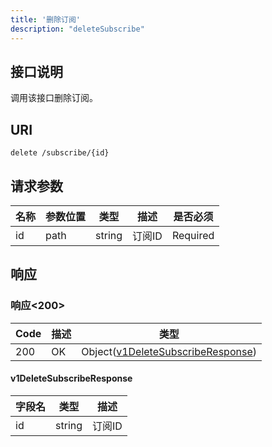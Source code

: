 ```yaml
---
title: '删除订阅'
description: "deleteSubscribe"
---
```

## 接口说明
调用该接口删除订阅。

## URI

```
delete /subscribe/{id}
```

## 请求参数

| 名称 | 参数位置 | 类型 | 描述 |  是否必须 |
| ---- | ---------- | ----------- | ----------- | ----------- |    
| id | path | string | 订阅ID |  Required | 

## 响应


### 响应<200>
| Code | 描述 | 类型 |
| ---- | ----------- | ------ | 
| 200 | OK | Object([v1DeleteSubscribeResponse](#v1DeleteSubscribeResponse)) |

#### v1DeleteSubscribeResponse

| 字段名 | 类型 | 描述 |
| ---- | ---- | ----------- | 
| id | string | 订阅ID |







